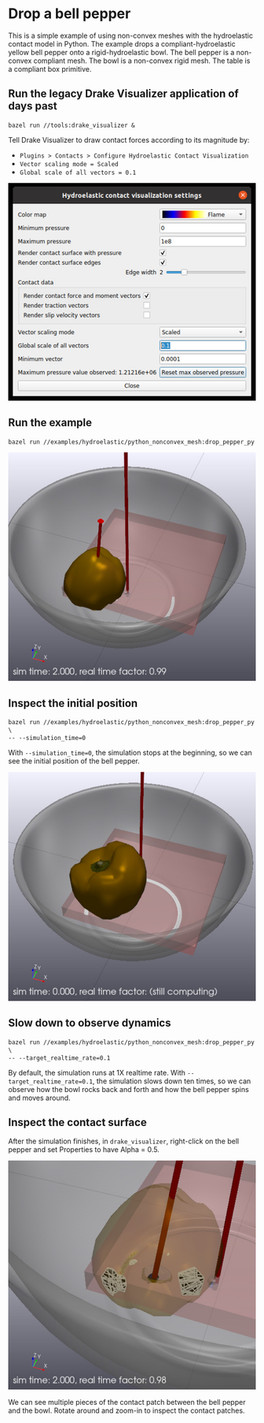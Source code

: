 # Drop a bell pepper

This is a simple example of using non-convex meshes with the hydroelastic 
contact model in Python.
The example drops a compliant-hydroelastic yellow bell pepper onto a
rigid-hydroelastic bowl.
The bell pepper is a non-convex compliant mesh.
The bowl is a non-convex rigid mesh.
The table is a compliant box primitive.

## Run the legacy Drake Visualizer application of days past
```
bazel run //tools:drake_visualizer &
```
Tell Drake Visualizer to draw contact forces according to its magnitude by:
* `Plugins > Contacts > Configure Hydroelastic Contact Visualization`
* `Vector scaling mode = Scaled`
* `Global scale of all vectors = 0.1`

![drake_viz_hydro_settings](images/drake_visualizer_hydroelastic_settings.jpg)

## Run the example
```
bazel run //examples/hydroelastic/python_nonconvex_mesh:drop_pepper_py
```

![run_the_example](images/run.jpg)

## Inspect the initial position
```
bazel run //examples/hydroelastic/python_nonconvex_mesh:drop_pepper_py \
-- --simulation_time=0
```
With `--simulation_time=0`, the simulation stops at the beginning, so we can 
see the initial position of the bell pepper.

![inspect_initial_condition](images/init.jpg)

## Slow down to observe dynamics
```
bazel run //examples/hydroelastic/python_nonconvex_mesh:drop_pepper_py \
-- --target_realtime_rate=0.1
```
By default, the simulation runs at 1X realtime rate.
With `--target_realtime_rate=0.1`, the simulation slows down ten times, so
we can observe how the bowl rocks back and forth and how the bell pepper 
spins and moves around.

## Inspect the contact surface

After the simulation finishes, in `drake_visualizer`, right-click on the 
bell pepper and set Properties to have Alpha = 0.5.

![inspect_contact_surface](images/contact_surface.jpg)

We can see multiple pieces of the contact patch between the bell pepper and 
the bowl.
Rotate around and zoom-in to inspect the contact patches. 
